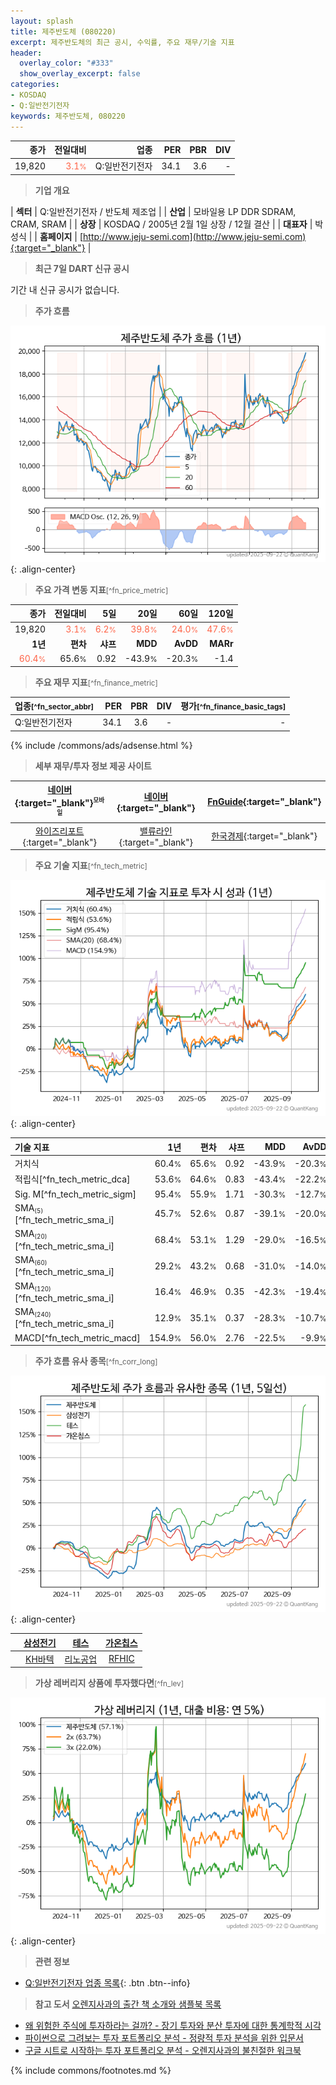 ```yaml
---
layout: splash
title: 제주반도체 (080220)
excerpt: 제주반도체의 최근 공시, 수익률, 주요 재무/기술 지표
header:
  overlay_color: "#333"
  show_overlay_excerpt: false
categories:
- KOSDAQ
- Q:일반전기전자
keywords: 제주반도체, 080220
---
```


| **종가** | **전일대비** | **업종** | **PER** | **PBR** | **DIV** |
| -------: | -----------: | -------: | ------: | ------: | ------: |
| 19,820 | <span style="color: tomato">3.1<small>%</small></span> | Q:일반전기전자 | 34.1 | 3.6 | - |

<!-- more -->


> **기업 개요**<a id="company"></a>

| <span style="white-space:nowrap;">**섹터**</span> | Q:일반전기전자 / 반도체 제조업 |
| <span style="white-space:nowrap;">**산업**</span> | 모바일용 LP DDR SDRAM, CRAM, SRAM |
| <span style="white-space:nowrap;">**상장**</span> | KOSDAQ / 2005년 2월 1일 상장 / 12월 결산 |
| <span style="white-space:nowrap;">**대표자**</span> | 박성식 |
| <span style="white-space:nowrap;">**홈페이지**</span> | [http://www.jeju-semi.com](http://www.jeju-semi.com){:target="_blank"} |


> **최근 7일 DART 신규 공시**<a id="dart"></a>

기간 내 신규 공시가 없습니다.


> **주가 흐름**<a id="price"></a>

![080220](/stock/images/080220.png){: .align-center}


> **주요 가격 변동 지표**<small>[^fn_price_metric]</small>

| **종가** | **전일대비** | **5일** | **20일** | **60일** | **120일** |
| -------: | -----------: | ------: | -------: | -------: | --------: |
| 19,820 | <span style="color: tomato">3.1<small>%</small></span> | <span style="color: tomato">6.2<small>%</small></span> | <span style="color: tomato">39.8<small>%</small></span> | <span style="color: tomato">24.0<small>%</small></span> | <span style="color: tomato">47.6<small>%</small></span> |
| **1년** | **편차** | **샤프** | **MDD** | **AvDD** | **MARr** |
| <span style="color: tomato">60.4<small>%</small></span> | 65.6<small>%</small> | 0.92 | -43.9<small>%</small> | -20.3<small>%</small> | -1.4 |


> **주요 재무 지표**<small>[^fn_finance_metric]</small>

| **업종**<small>[^fn_sector_abbr]</small> | **PER** | **PBR** | **DIV** | **평가**<small>[^fn_finance_basic_tags]</small> |
| :--------------------------------------- | ------: | ------: | ------: | ----------------------------------------------: |
| Q:일반전기전자 | 34.1 | 3.6 | - | - |



{% include /commons/ads/adsense.html %}

> **세부 재무/투자 정보 제공 사이트**

| [네이버](https://m.stock.naver.com/domestic/stock/080220/finance/summary){:target="_blank"}<sup><small>모바일</small></sup> | [네이버](https://finance.naver.com/item/coinfo.naver?code=080220){:target="_blank"} | [FnGuide](https://comp.fnguide.com/SVO2/ASP/SVD_Invest.asp?gicode=A080220&MenuYn=Y){:target="_blank"} |
| :---: | :---: | :---: |
| [와이즈리포트](https://comp.wisereport.co.kr/company/c1040001.aspx?cmp_cd=080220){:target="_blank"} | [밸류라인](https://www.valueline.co.kr/finance/summary/080220){:target="_blank"} | [한국경제](https://markets.hankyung.com/stock/080220/financial-summary){:target="_blank"} |


> **주요 기술 지표**<small>[^fn_tech_metric]</small>


![080220](/stock/images/080220_tech.png){: .align-center}

| **기술 지표** | **1년** | **편차** | **샤프** | **MDD** | **AvDD** |
| :------------ | ------: | -----------: | -------: | ------: | -------: |
| 거치식 | 60.4<small>%</small> | 65.6<small>%</small> | 0.92 | -43.9<small>%</small> | -20.3<small>%</small> |
| 적립식[^fn_tech_metric_dca] | 53.6<small>%</small> | 64.6<small>%</small> | 0.83 | -43.4<small>%</small> | -22.2<small>%</small> |
| Sig. M[^fn_tech_metric_sigm] | 95.4<small>%</small> | 55.9<small>%</small> | 1.71 | -30.3<small>%</small> | -12.7<small>%</small> |
| SMA<small><sub>(5)</sub></small>[^fn_tech_metric_sma_i] | 45.7<small>%</small> | 52.6<small>%</small> | 0.87 | -39.1<small>%</small> | -20.0<small>%</small> |
| SMA<small><sub>(20)</sub></small>[^fn_tech_metric_sma_i] | 68.4<small>%</small> | 53.1<small>%</small> | 1.29 | -29.0<small>%</small> | -16.5<small>%</small> |
| SMA<small><sub>(60)</sub></small>[^fn_tech_metric_sma_i] | 29.2<small>%</small> | 43.2<small>%</small> | 0.68 | -31.0<small>%</small> | -14.0<small>%</small> |
| SMA<small><sub>(120)</sub></small>[^fn_tech_metric_sma_i] | 16.4<small>%</small> | 46.9<small>%</small> | 0.35 | -42.3<small>%</small> | -19.4<small>%</small> |
| SMA<small><sub>(240)</sub></small>[^fn_tech_metric_sma_i] | 12.9<small>%</small> | 35.1<small>%</small> | 0.37 | -28.3<small>%</small> | -10.7<small>%</small> |
| MACD[^fn_tech_metric_macd] | 154.9<small>%</small> | 56.0<small>%</small> | 2.76 | -22.5<small>%</small> | -9.9<small>%</small> |


> **주가 흐름 유사 종목**<a id="corr"></a><small>[^fn_corr_long]</small>

![080220](/stock/images/080220_corr.png){: .align-center}

|       | [삼성전기](/009150/) | [테스](/095610/) | [가온칩스](/399720/) |
| :---: | :------------------------------------: | :------------------------------------: | :------------------------------------: |
|       | [KH바텍](/060720/) | [리노공업](/058470/) | [RFHIC](/218410/) |


> **가상 레버리지 상품에 투자했다면**<a id="2x"></a><small>[^fn_lev]</small>

![080220](/stock/images/080220_2x.png){: .align-center}


> **관련 정보**

- [Q:일반전기전자 업종 목록](/stats/sector/kosdaq_업종_일반전기전자_종목/){: .btn .btn--info}

> **참고 도서** [오렌지사과의 출간 책 소개와 샘플북 목록](https://kongdori.tistory.com/691)

- [왜 위험한 주식에 투자하라는 걸까? - 장기 투자와 분산 투자에 대한 통계학적 시각](https://kongdori.tistory.com/421)
- [파이썬으로 그려보는 투자 포트폴리오 분석  - 정량적 투자 분석을 위한 입문서](https://kongdori.tistory.com/643)
- [구글 시트로 시작하는 투자 포트폴리오 분석 - 오렌지사과의 불친절한 워크북](https://kongdori.tistory.com/449)


{% include commons/footnotes.md %}